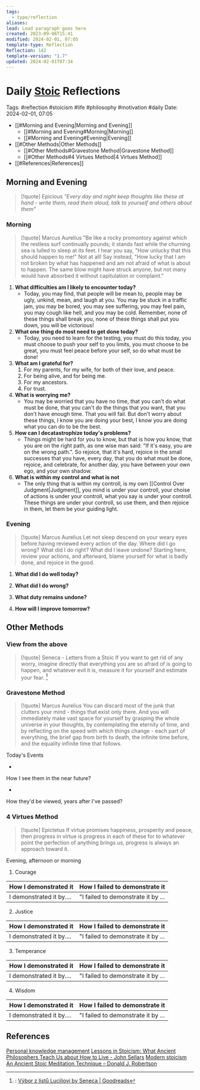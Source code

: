 ```yaml
---
tags:
  - type/reflection
aliases: 
lead: Lead paragraph goes here
created: 2023-09-06T15:41
modified: 2024-02-01, 07:05
template-type: Reflection
Reflection: 142
template-version: "1.7"
updated: 2024-02-01T07:34
---
```

# Daily [Stoic](../SLIP-BOX/Stoicism.md) Reflections

Tags:  #reflection #stoicism #life #philosophy #motivation #daily 
Date: 2024-02-01, 07:05

- [[#Morning and Evening|Morning and Evening]]
	- [[#Morning and Evening#Morning|Morning]]
	- [[#Morning and Evening#Evening|Evening]]
- [[#Other Methods|Other Methods]]
	- [[#Other Methods#Gravestone Method|Gravestone Method]]
	- [[#Other Methods#4 Virtues Method|4 Virtues Method]]
- [[#References|References]]


## Morning and Evening

> [!quote] Epicious 
> _"Every day and night keep thoughts like these at hand - write them, read them aloud, talk to yourself and others about them"_
### Morning

> [!quote] Marcus Aurelius
> "Be like a rocky promontory against which the restless surf continually pounds; it stands fast while the churning sea is lulled to sleep at its feet. I hear you say, "How unlucky that this should happen to me!" Not at all! Say instead, "How lucky that I am not broken by what has happened and am not afraid of what is about to happen. The same blow might have struck anyone, but not many would have absorbed it without capitulation or complaint."

1. **What difficulties am I likely to encounter today?**
	- Today, you may find, that people will be mean to, people may be ugly, unkind, mean, and laugh at you. You may be stuck in a traffic jam, you may be bored, you may see suffering, you may feel pain, you may cough like hell, and you may be cold. Remember, none of these things shall break you, none of these things shall put you down, you will be victorious!
2. **What one thing do most need to get done today?**
	- Today, you need to learn for the testing, you must do this today, you must choose to push your self to you limits, you must choose to be great, you must feel peace before your self, so do what must be done!
1. **What am I grateful for?**
	1. For my parents, for my wife, for both of their love, and peace.
	2. For being alive, and for being me.
	3. For my ancestors.
	4. For trust.
2. **What is worrying me?**
	- You may be worried that you have no time, that you can't do what must be done, that you can't do the things that you want, that you don't have enough time. That you will fail. But don't worry about these things, I know you are doing your best, I know you are doing what you can do to be the best.
3. **How can I decatastrophize today's problems?**
	- Things might be hard for you to know, but that is how you know, that you are on the right path, as one wise man said: "If it's easy, you are on the wrong path.". So rejoice, that it's hard, rejoice in the small successes that you have, every day, that you do what must be done, rejoice, and celebrate, for another day, you have between your own ego, and your own shadow. 
4. **What is within my control and what is not**
	- The only thing that is within my controll, is my own [[Control Over Judgment|Judgment]], you mind is under your controll, your choise of actions is under your controll, what you say is under your controll. These things are under your controll, so use them, and then rejoice in them, let them be your guiding light.
### Evening

> [!quote] Marcus Aurelius
> Let not sleep descend on your weary eyes before having reviewed every action of the day. Where did I go wrong? What did I do right? What did I leave undone? Starting here, review your actions, and afterward, blame yourself for what is badly done, and rejoice in the good.

1. **What did I do well today?**

2. **What did I do wrong?**

4. **What duty remains undone?**

5. **How will I improve tomorrow?**

## Other Methods

### View from the above

> [!quote] Seneca - Letters from a Stoic
> If you want to get rid of any worry, imagine directly that everything you are so afraid of is going to happen, and whatever evil it is, measure it for yourself and estimate your fear. [^Seneca]


### Gravestone Method

> [!quote] Marcus Aurelius
> You can discard most of the junk that clutters your mind - things that exist only there. And you will immediately make vast space for yourself by grasping the whole universe in your thoughts, by contemplating the eternity of time, and by reflecting on the speed with which things change - each part of everything, the brief gap from birth to death, the infinite time before, and the equality infinite time that follows. 

Today's Events 

-

How I see them in the near future? 

-

How they'd be viewed, years after I've passed?

### 4 Virtues Method

> [!quote] Epictetus 
> If virtue promises happiness, prosperity and peace, then progress in virtue is progress in each of these for to whatever point the perfection of anything brings us, progress is always an approach toward it.

Evening, afternoon or morning

1. Courage 

| How I demonstrated it  | How I failed to demonstrate it |
| ------------------- | ---------------- |
| I demonstrated it by....                 | "I failed to demonstrate it by ...              |

2. Justice

| How I demonstrated it  | How I failed to demonstrate it |
| ------------------- | ---------------- |
| I demonstrated it by....                 | "I failed to demonstrate it by ...             

3. Temperance

| How I demonstrated it  | How I failed to demonstrate it |
| ------------------- | ---------------- |
| I demonstrated it by....                 | "I failed to demonstrate it by ...             

4. Wisdom

| How I demonstrated it  | How I failed to demonstrate it |
| ------------------- | ---------------- |
| I demonstrated it by....                 | "I failed to demonstrate it by ...             

## References

[Personal knowledge management](Personal%20knowledge%20management.md)
[Lessons in Stoicism: What Ancient Philosophers Teach Us about How to Live - John Sellars](https://books.google.cz/books/about/Lessons_in_Stoicism.html?id=ky84zQEACAAJ&redir_esc=y)
[Modern stoicism](https://modernstoicism.com/)
[An Ancient Stoic Meditation Technique – Donald J. Robertson](https://donaldrobertson.name/2017/03/22/an-ancient-stoic-meditation-technique/)

[^Seneca]:: [Výbor z listů Luciliovi by Seneca | Goodreads](https://www.goodreads.com/book/show/23340595-v-bor-z-list-luciliovi) 